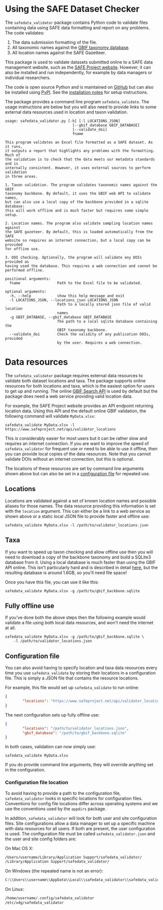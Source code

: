 # Using the SAFE Dataset Checker

The  `safedata_validator` package contains Python code to validate files containing data using SAFE data formatting  and report on any problems. The code validates:

  1. The data submission formatting of the file.
  1. All taxonomic names against the [GBIF taxonomy database](gbif_validation.md).
  1. All location names against the SAFE Gazetteer.

This package is used to validate datasets submitted online to a SAFE data management website, such as the  [SAFE Project website](https://safeproject.net/datasets/submit_dataset). However, it can also be installed and run independently, for example by data managers or individual researchers.

The code is open source Python and  is maintained on [GitHub](https://github.com/ImperialCollegeLondon/safedata_validator) but  can also be installed using  [PyPI](https://pypi.org/project/safedata-validator). See the [installation notes](install.md) for setup instructions. 

The package provides a command line program `safedata_validate`. The usage instructions are below but you will also need to provide links to some external data resources used in location and taxon validation.

    usage: safedata_validator.py [-h] [-l LOCATIONS_JSON]
                                   [--gbif_database GBIF_DATABASE]
                                   [--validate_doi]
                                   fname

    This program validates an Excel file formatted as a SAFE dataset. As it runs,
    it outputs a report that highlights any problems with the formatting. Much of
    the validation is to check that the data meets our metadata standards and is
    internally consistent. However, it uses external sources to perform validation
    in three areas.

    1. Taxon validation. The program validates taxonomic names against the GBIF
    taxonomy backbone. By default, it uses the GBIF web API to validate names,
    but can also use a local copy of the backbone provided in a sqlite database:
    this will work offline and is much faster but requires some simple setup.

    2. Location names. The program also validate sampling location names against
    the SAFE gazeteer. By default, this is loaded automatically from the SAFE
    website so requires an internet connection, but a local copy can be provided
    for offline use.

    3. DOI checking. Optionally, the program will validate any DOIs provided as
    having used the database. This requires a web connection and cannot be
    performed offline.

    positional arguments:
      fname                 Path to the Excel file to be validated.

    optional arguments:
      -h, --help            show this help message and exit
      -l LOCATIONS_JSON, --locations_json LOCATIONS_JSON
                            Path to a locally stored json file of valid location
                            names
      -g GBIF_DATABASE, --gbif_database GBIF_DATABASE
                            The path to a local sqlite database containing the
                            GBIF taxonomy backbone.
      --validate_doi        Check the validity of any publication DOIs, provided
                            by the user. Requires a web connection.

# Data resources

The `safedata_validator` package requires external data resources to validate both dataset locations and taxa. The package supports online resources for both locations and taxa, which is the easiest option for users to get up and running. The online [GBIF  Search API](https://www.gbif.org/developer/species) is used by default but the package does need a web service providing valid location data.

For example, the SAFE Project  website provides an API endpoint returning location data. Using this API and the default online GBIF validation, the following command will validate `MyData.xlsx`:  

    safedata_validate MyData.xlsx -l https://www.safeproject.net/api/validator_locations

This is considerably easier for most users but it can be rather slow and requires an internet connection. If you are want to improve the speed of `safedata_validator` for frequent use  or need to be able to use it offline, then you can provide local copies of the data resources. Note that you cannot validate DOIs without an internet connection, but this is optional.

The locations of these resources are set by command line arguments shown above but  can also be set in a [configuration file](usage.md#configuration-file) for repeated use. 

## Locations 

Locations are validated against a set of known location names and possible aliases for those names. The data resource providing this information is set with the `location` argument. This can either be a link to a web service as shown above or a static local JSON file to provide faster and offline use:

    safedata_validate MyData.xlsx -l /path/to/validator_locations.json

## Taxa

If you  want to speed up taxon checking and allow offline use then you will need to download a copy of the backbone taxonomy and build a SQLite3 database from it. Using a local database is  much faster than using the GBIF API online. This isn't particularly hard and is described in detail [here](build_local_gbif.md), but the resulting database is around 1.6GB, so you'll need file space! 

Once you have this file, you can use it like this:

    safedata_validate MyData.xlsx -g /path/to/gbif_backbone.sqlite

## Fully offline use

 If you've done both the above steps then the following example would validate a file using both local data resources, and won't need the internet at all.

    safedata_validate MyData.xlsx -g /path/to/gbif_backbone.sqlite \
        -l /path/to/validator_locations.json

## Configuration file

You can also avoid having to specify location and taxa data resources every time you use `safedata_validate` by storing their locations in a configuration file. This is simply a JSON file that contains the resource locations. 

For example, this file would set up `safedata_validate` to run online:

```json
{
        "locations": "https://www.safeproject.net/api/validator_locations"
}
```

The next configuration sets up fully offline use:

```json
{
        "locations": "/path/to/validator_locations.json",
        "gbif_database": "/path/to/gbif_backbone.sqlite"
}
```

In both cases, validation can now simply use:

    safedata_validate MyData.xlsx

If you do provide command line arguments, they will override anything set in the configuration.

### Configuration file location

To avoid having to provide a path to the configuration file, `safedata_validator` looks in specific locations for configuration files. Conventions for config file locations differ across operating systems and we use the conventions used by the `appdirs` package.

In addition, `safedata_validator` will look for both user and site configuration files. Site configurations allow a data manager to set up a specific machine with data resources for all users. If both are present, the user configuration is used. The configuration file must be called `safedata_validator.json` and the user and site config folders are:

On Mac OS X:

```sh
/Users/username/Library/Application Support/safedata_validator/
/Library/Application Support/safedata_validator/
```

On Windows (the repeated name is not an error):

```sh
C:\\Users\\username\\AppData\\Local\\safedata_validator\\safedata_validator
```

On Linux:

```sh
/home/username/.config/safedata_validator
/etc/xdg/safedata_validator
```